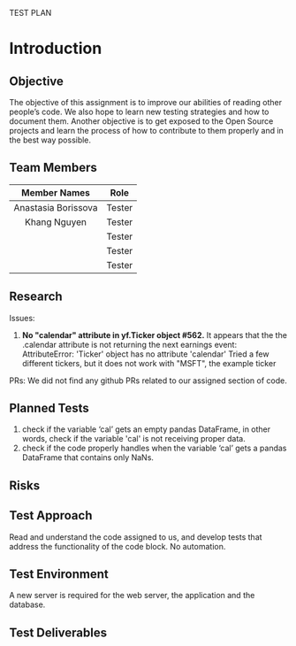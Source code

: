 TEST PLAN

# Introduction
## Objective
The objective of this assignment is to improve our abilities of reading other people’s code. We also hope to learn new testing strategies and how to document them. 
Another objective is to get exposed to the Open Source projects and learn the process of how to contribute to them properly and in the best way possible. 

## Team Members
| Member Names        | Role   |
|:-------------------:|:------:|
| Anastasia Borissova | Tester |
| Khang Nguyen        | Tester |
|                     | Tester |
|                     | Tester |
|                     | Tester |

## Research
Issues:
1. **No "calendar" attribute in yf.Ticker object #562.** It appears that the the .calendar attribute is not returning the next earnings event: AttributeError: 'Ticker' object has no attribute 'calendar' Tried a few different tickers, but it does not work with "MSFT", the example ticker

PRs:
We did not find any github PRs related to our assigned section of code.

## Planned Tests
1. check if the variable ‘cal’ gets an empty pandas DataFrame, in other words, check if the variable 'cal' is not receiving proper data.
2. check if the code properly handles when the variable ‘cal’ gets a pandas DataFrame that contains only NaNs.

## Risks

## Test Approach
Read and understand the code assigned to us, and develop tests that address the functionality of the code block. No automation.

## Test Environment
A new server is required for the web server, the application and the database. 

## Test Deliverables
